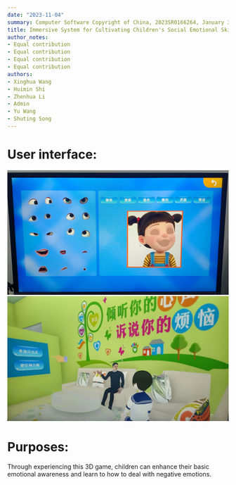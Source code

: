 ```yaml
---
date: "2023-11-04"
summary: Computer Software Copyright of China, 2023SR0166264, January 30, 2023
title: Immersive System for Cultivating Children's Social Emotional Skills v1.0
author_notes:
- Equal contribution
- Equal contribution
- Equal contribution
- Equal contribution
authors:
- Xinghua Wang
- Huimin Shi
- Zhenhua Li
- Admin
- Yu Wang
- Shuting Song
---
```

# User interface:

![png](output_1_0.png)
![png](UI.jpg)

# Purposes:

Through experiencing this 3D game, children can enhance their basic emotional awareness and learn to how to deal with negative emotions. 
